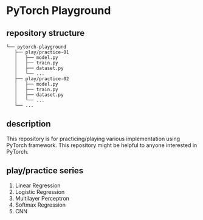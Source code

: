 # PyTorch Playground

## repository structure

```
└── pytorch-playground
   ├── play/practice-01
   │   ├── model.py
   │   ├── train.py
   │   ├── dataset.py
   │   └── ...
   ├── play/practice-02
   │   ├── model.py
   │   ├── train.py
   │   ├── dataset.py
   │   └── ...
   └── ...
```

## description

This repository is for practicing/playing various implementation using PyTorch framework. This repository might be helpful to anyone interested in PyTorch.

## play/practice series

1. Linear Regression
2. Logistic Regression
3. Multilayer Perceptron
4. Softmax Regression
5. CNN
